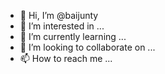 - 👋 Hi, I’m @baijunty
- 👀 I’m interested in ...
- 🌱 I’m currently learning ...
- 💞️ I’m looking to collaborate on ...
- 📫 How to reach me ...

<!---
baijunty/baijunty is a ✨ special ✨ repository because its `README.md` (this file) appears on your GitHub profile.
You can click the Preview link to take a look at your changes.
--->
